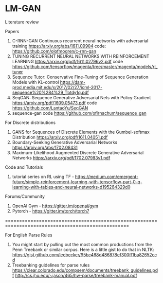 # LM-GAN

Literature review 


Papers
1. C-RNN-GAN Continuous recurrent neural networks with adversarial training https://arxiv.org/abs/1611.09904
code: https://github.com/olofmogren/c-rnn-gan
2. TUNING RECURRENT NEURAL NETWORKS WITH REINFORCEMENT LEARNING https://arxiv.org/pdf/1611.02796v2.pdf                     code https://github.com/tensorflow/magenta/tree/master/magenta/models/rl_tuner
3. Sequence Tutor: Conservative Fine-Tuning of Sequence Generation Models with KL-control https://dam-prod.media.mit.edu/x/2017/02/27/icml-2017-sequence%20%284%29_Tbtdy1q.pdf   
4. SeqGAN: Sequence Generative Adversarial Nets with Policy Gradient https://arxiv.org/pdf/1609.05473.pdf                   code https://github.com/LantaoYu/SeqGAN
5. sequence-gan code https://github.com/ofirnachum/sequence_gan

For Discrete distributions 
1. GANS for Sequences of Discrete Elements with the Gumbel-softmax Distribution https://arxiv.org/pdf/1611.04051.pdf
2. Boundary-Seeking Generative Adversarial Networks https://arxiv.org/abs/1702.08431
3. Maximum-Likelihood Augmented Discrete Generative Adversarial Networks https://arxiv.org/pdf/1702.07983v1.pdf


Code and Tutorials 
1. tutorial series on RL using TF - https://medium.com/emergent-future/simple-reinforcement-learning-with-tensorflow-part-0-q-learning-with-tables-and-neural-networks-d195264329d0

Forums/Community 
1. OpenAI Gym - https://gitter.im/openai/gym
2. Pytorch - https://gitter.im/torch/torch7

==================================================================================================

For English Parse Rules 
1. You might start by pulling out the most common productions from the Penn Treebank or similar corpus.  Here is a little gist to do that in NLTK:  https://gist.github.com/leebecker/95bc468d486878ef300ff1ba82652ccd
2. Treebanking guidelines for parse rules https://clear.colorado.edu/compsem/documents/treebank_guidelines.pdf http://cs.jhu.edu/~jason/465/hw-parse/treebank-manual.pdf

